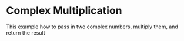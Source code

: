 # Complex Multiplication

This example how to pass in two complex numbers, multiply them, and return the result
